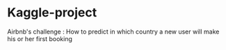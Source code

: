 # Kaggle-project
Airbnb's challenge : How to predict in which country a new user will make his or her first booking
